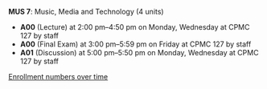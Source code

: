 **MUS 7**: Music, Media and Technology (4 units)

- **A00** (Lecture) at 2:00 pm–4:50 pm on Monday, Wednesday at CPMC 127 by staff
- **A00** (Final Exam) at 3:00 pm–5:59 pm on Friday at CPMC 127 by staff
- **A01** (Discussion) at 5:00 pm–5:50 pm on Monday, Wednesday at CPMC 127 by staff

[Enrollment numbers over time](./MUS7.tsv)
